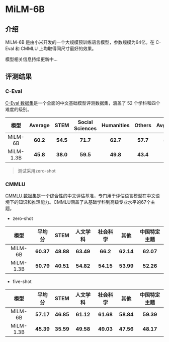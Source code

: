 # MiLM-6B

## 介绍

MiLM-6B 是由小米开发的一个大规模预训练语言模型，参数规模为64亿。在 C-Eval 和 CMMLU 上均取得同尺寸最好的效果。

模型相关信息持续更新中...


## 评测结果

### C-Eval


[C-Eval 数据集](https://cevalbenchmark.com/index.html)是一个全面的中文基础模型评测数据集，涵盖了 52 个学科和四个难度的级别。


|            模型             |  Average  |  STEM     | Social Sciences | Humanities      | Others     | Avg(Hard) |
| :-------------------------: | :-------: | :-------: | :-------------: | :-------------: | :--------: | :-------: |
|        MiLM-6B              |  **60.2** |  **54.5** |  **71.7**       |    **62.7**     |   **57.7** |  **42.0** |
|        MiLM-1.3B            |  **45.8** |  **38.0** |  **59.5**       |    **49.8**     |   **43.4** |  **29.9** |

> 测试采用zero-shot

### CMMLU


[CMMLU 数据集](https://github.com/haonan-li/CMMLU/)是一个综合性的中文评估基准，专门用于评估语言模型在中文语境下的知识和推理能力。CMMLU涵盖了从基础学科到高级专业水平的67个主题。

* zero-shot

| 模型                 |   平均分  |   STEM    | 人文学科  | 社会科学 |   其他    | 中国特定主题 |
| :------------------: | :-------: | :-------: | :-------: | :------: | :-------: | :----------: |
|   MiLM-6B            | **60.37** | **48.88** | **63.49**| **66.2**  | **62.14** | **62.07**    |
|   MiLM-1.3B          | **50.79** | **40.51** | **54.82**| **54.15** | **53.99** | **52.26**    |


* five-shot

| 模型                 |   平均分  |   STEM    | 人文学科  | 社会科学 |   其他    | 中国特定主题 |
| :------------------: | :-------: | :-------: | :-------: | :------: | :-------: | :----------: |
|   MiLM-6B            | **57.17** | **46.85** | **61.12**| **61.68** | **58.84** | **59.39**    |
|   MiLM-1.3B          | **45.39** | **35.59** | **49.58**| **49.03** | **47.56** | **48.17**    |